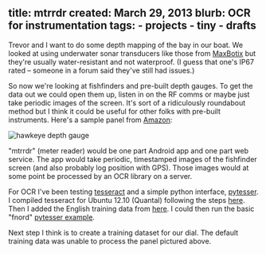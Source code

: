 title: mtrrdr
created: March 29, 2013
blurb: OCR for instrumentation
tags:
    - projects
    - tiny
    - drafts
---

Trevor and I want to do some depth mapping of the bay in our boat.
We looked at using underwater sonar transducers
like those from [MaxBotix](http://www.maxbotix.com/Ultrasonic_Sensors/Outdoor_Sensors.htm)
but they're usually water-resistant and not waterproof.
(I guess that one's IP67 rated &ndash; someone in a forum said they've still had issues.)

So now we're looking at fishfinders and pre-built depth gauges.
To get the data out we could open them up, listen in on the RF comms
or maybe just take periodic images of the screen.
It's sort of a ridiculously roundabout method
but I think it could be useful for other folks with pre-built instruments.
Here's a sample panel from [Amazon](http://www.amazon.com/Norcross-Hawkeye-D10D-Depth-Sounder/dp/B000JEOEE0/ref=pd_cp_e_0):

![hawkeye depth gauge](http://ecx.images-amazon.com/images/I/41M0UPcMW2L._SX300_.jpg
"the hawkeye depth gauge")

"mtrrdr" (meter reader) would be one part Android app and one part web service.
The app would take periodic, timestamped images of the fishfinder screen
(and also probably log position with GPS).
Those images would at some point be processed by an OCR library on a server.

For OCR I've been testing [tesseract](https://code.google.com/p/tesseract-ocr/wiki/ReadMe)
and a simple python interface, [pytesser](https://code.google.com/p/pytesser/).
I compiled tesseract for Ubuntu 12.10 (Quantal)
following the steps [here](https://code.google.com/p/tesseract-ocr/wiki/Compiling).
Then I added the English training data 
from [here](https://code.google.com/p/tesseract-ocr/wiki/TrainingTesseract3).
I could then run the basic "fnord"
[pytesser example](https://code.google.com/p/pytesser/).

Next step I think is to create a training dataset for our dial.
The default training data was unable to process the panel pictured above.
